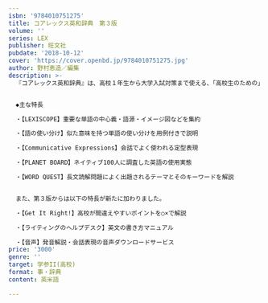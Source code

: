 ```yaml
---
isbn: '9784010751275'
title: コアレックス英和辞典　第３版
volume: ''
series: LEX
publisher: 旺文社
pubdate: '2018-10-12'
cover: 'https://cover.openbd.jp/9784010751275.jpg'
author: 野村恵造／編集
description: >-
  『コアレックス英和辞典』は、高校１年生から大学入試対策まで使える、「高校生のための」中級英和辞典です。上級辞典並みに詳しい文法・語法解説や次にご紹介する特長など、本物の英語力が身につく情報が満載です。「読む」「書く」「聞く」「話す」の４技能のスキルアップにも役立ちます。


  ◆主な特長

  ・【LEXISCOPE】重要な単語の中心義・語源・イメージ図などを集約

  ・【語の使い分け】似た意味を持つ単語の使い分けを用例付きで説明

  ・【Communicative Expressions】会話でよく使われる定型表現

  ・【PLANET BOARD】ネイティブ100人に調査した英語の使用実態

  ・【WORD QUEST】長文読解問題によく出題されるテーマとそのキーワードを解説


  また、第３版からは以下の特長が新たに加わりました。

  ・【Get It Right!】高校が間違えやすいポイントを○×で解説

  ・【ライティングのヘルプデスク】英文の書き方マニュアル

  ・【音声】発音解説・会話表現の音声ダウンロードサービス
price: '3000'
genre: ''
target: 学参II(高校)
format: 事・辞典
content: 英米語

---
```

